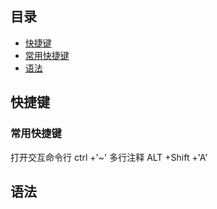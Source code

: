 ## 目录
- [快捷键](#快捷键)
 - [常用快捷键](#常用快捷键)
- [语法](#语法)
 
## 快捷键
### 常用快捷键
打开交互命令行   ctrl +'~'
多行注释         ALT +Shift +'A'
## 语法